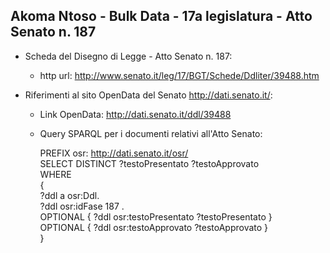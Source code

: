 ## Akoma Ntoso - Bulk Data - 17a legislatura - Atto Senato n. 187 ##

* Scheda del Disegno di Legge - Atto Senato n. 187:
	* http url: http://www.senato.it/leg/17/BGT/Schede/Ddliter/39488.htm

* Riferimenti al sito OpenData del Senato http://dati.senato.it/:
	* Link OpenData: http://dati.senato.it/ddl/39488
	* Query SPARQL per i documenti relativi all'Atto Senato:

        PREFIX osr: <http://dati.senato.it/osr/>  
		SELECT DISTINCT ?testoPresentato ?testoApprovato  
		WHERE  
		{  
		    ?ddl a osr:Ddl.  
		    ?ddl osr:idFase 187 .  
		    OPTIONAL { ?ddl osr:testoPresentato ?testoPresentato }  
		    OPTIONAL { ?ddl osr:testoApprovato ?testoApprovato }  
		}
		